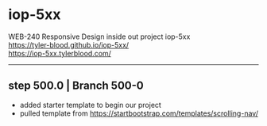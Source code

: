 # iop-5xx

WEB-240 Responsive Design inside out project iop-5xx  
<https://tyler-blood.github.io/iop-5xx/>  
<https://iop-5xx.tylerblood.com/>  

---

## step 500.0 | Branch 500-0

- added starter template to begin our project  
- pulled template from <https://startbootstrap.com/templates/scrolling-nav/>
